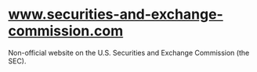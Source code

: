 # www.securities-and-exchange-commission.com
Non-official website on the U.S. Securities and Exchange Commission (the SEC).

